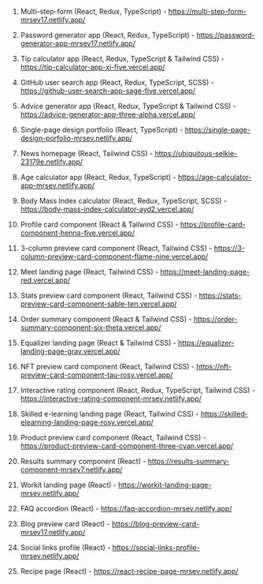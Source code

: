 1. Multi-step-form (React, Redux, TypeScript) - https://multi-step-form-mrsev17.netlify.app/

2. Password generator app (React, Redux, TypeScript) - https://password-generator-app-mrsev17.netlify.app/

3. Tip calculator app (React, Redux, TypeScript & Tailwind CSS) - https://tip-calculator-app-xi-five.vercel.app/

4. GitHub user search app (React, Redux, TypeScript, SCSS) - https://github-user-search-app-sage-five.vercel.app/

5. Advice generator app (React, Redux, TypeScript & Tailwind CSS) - https://advice-generator-app-three-alpha.vercel.app/

6. Single-page design portfolio (React, TypeScript) - https://single-page-design-porfolio-mrsev.netlify.app/

7. News homepage (React, Tailwind CSS) - https://ubiquitous-selkie-23179e.netlify.app/

8. Age calculator app (React, Redux, TypeScript) - https://age-calculator-app-mrsev.netlify.app/

9. Body Mass Index calculator (React, Redux, TypeScript, SCSS) - https://body-mass-index-calculator-ayd2.vercel.app/

10. Profile card component (React & Tailwind CSS) - https://profile-card-component-henna-five.vercel.app/

11. 3-column preview card component (React, Tailwind CSS) - https://3-column-preview-card-component-flame-nine.vercel.app/

12. Meet landing page (React, Tailwind CSS) - https://meet-landing-page-red.vercel.app/

13. Stats preview card component (React, Tailwind CSS) - https://stats-preview-card-component-sable-ten.vercel.app/

14. Order summary component (React & Tailwind CSS) - https://order-summary-component-six-theta.vercel.app/

15. Equalizer landing page (React & Tailwind CSS) - https://equalizer-landing-page-gray.vercel.app/

16. NFT preview card component (React, Tailwind CSS) - https://nft-preview-card-component-tau-rosy.vercel.app/

17. Interactive rating component (React, Redux, TypeScript, Tailwind CSS) - https://interactive-rating-component-mrsev.netlify.app/

18. Skilled e-learning landing page (React, Tailwind CSS) - https://skilled-elearning-landing-page-rosy.vercel.app/

19. Product preview card component (React, Tailwind CSS) - https://product-preview-card-component-three-cyan.vercel.app/

20. Results summary component (React) - https://results-summary-component-mrsev7.netlify.app/

21. Workit landing page (React) - https://workit-landing-page-mrsev.netlify.app/

22. FAQ accordion (React) - https://faq-accordion-mrsev.netlify.app/

23. Blog preview card (React) - https://blog-preview-card-mrsev17.netlify.app/

24. Social links profile (React) - https://social-links-profile-mrsev.netlify.app/

25. Recipe page (React) - https://react-recipe-page-mrsev.netlify.app/
